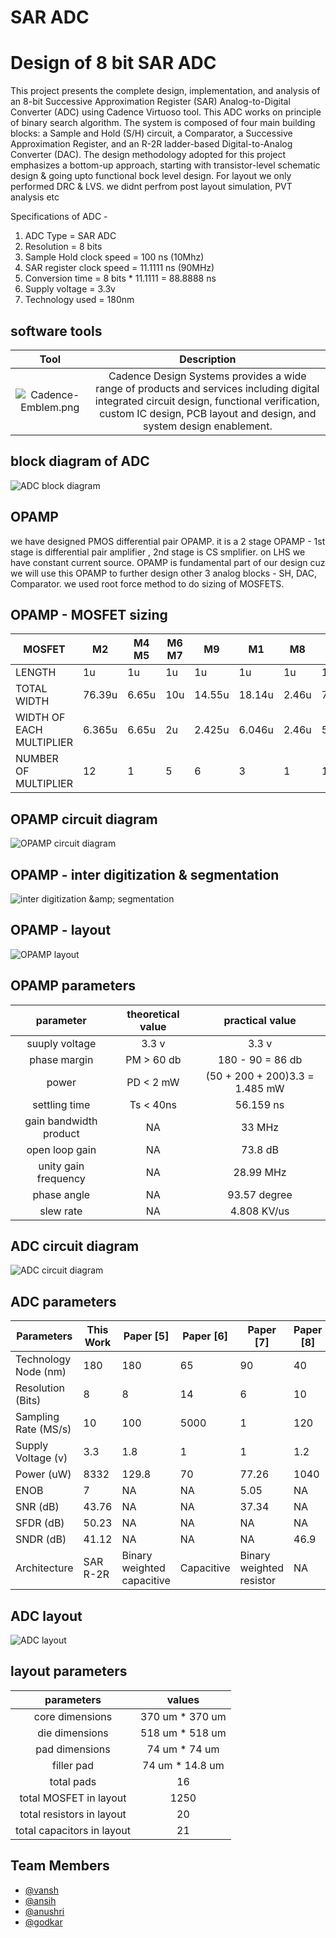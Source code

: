 # SAR ADC
# Design of 8 bit SAR ADC

This project presents the complete design, implementation, and analysis of an 8-bit Successive Approximation Register (SAR) Analog-to-Digital Converter (ADC) using Cadence Virtuoso tool. This ADC works on principle of binary search algorithm. The system is composed of four main building blocks: a Sample and Hold (S/H) circuit, a Comparator, a Successive Approximation Register, and an R-2R ladder-based Digital-to-Analog Converter (DAC). The design methodology adopted for this project emphasizes a bottom-up approach, starting with transistor-level schematic design & going upto functional bock level design. For layout we only performed DRC & LVS. we didnt perfrom post layout simulation, PVT analysis etc

Specifications of ADC -
1.	ADC Type = SAR ADC
2.	Resolution = 8 bits
3.	Sample Hold clock speed = 100 ns (10Mhz)
4.	SAR register clock speed = 11.1111 ns (90MHz)
5.	Conversion time = 8 bits * 11.1111 = 88.8888 ns
6.	Supply voltage = 3.3v
7.	Technology used = 180nm 

## software tools
| Tool        | Description |
| :-----------: | :-----------: |
| ![Cadence-Emblem.png](https://i.postimg.cc/dty4wFXS/Cadence-Emblem.png)| Cadence Design Systems provides a wide range of products and services including digital integrated circuit design, functional verification, custom IC design, PCB layout and design, and system design enablement. |


## block diagram of ADC
![ADC block diagram](https://postimage.me/images/2025/06/13/Screenshot-3862.png)

## OPAMP 
we have designed PMOS differential pair OPAMP. it is a 2 stage OPAMP - 1st stage is differential pair amplifier , 2nd stage is CS smplifier. on LHS we have constant current source. OPAMP is fundamental part of our design cuz we will use this OPAMP to further design other 3 analog blocks - SH, DAC, Comparator. we used root force method to do sizing of MOSFETS. 
## OPAMP - MOSFET sizing

| MOSFET | M2 | M4 M5 | M6 M7 | M9 | M1 | M8 | M3 |
| ---- | ---- | ---- | ---- | ---- | ---- | ---- | ---- |
| LENGTH | 1u | 1u | 1u | 1u | 1u | 1u | 1u |
| TOTAL WIDTH | 76.39u | 6.65u | 10u | 14.55u | 18.14u | 2.46u | 71.2u |
| WIDTH OF EACH MULTIPLIER | 6.365u | 6.65u | 2u | 2.425u | 6.046u | 2.46u | 5.93u |
| NUMBER OF MULTIPLIER | 12 | 1 | 5 | 6 | 3 | 1 | 12 |

## OPAMP circuit diagram
![OPAMP circuit diagram](https://postimage.me/images/2025/06/13/Screenshot-3865.png)

## OPAMP - inter digitization & segmentation
![inter digitization &amp;amp; segmentation](https://postimage.me/images/2025/06/13/Screenshot-3864.png)

## OPAMP - layout
![OPAMP layout](https://postimage.me/images/2025/06/13/Screenshot-from-2025-04-03-16-19-38.png)


## OPAMP parameters
| parameter | theoretical value | practical value |
| :-----------: | :-----------: | :-----------: |
| suuply voltage | 3.3 v | 3.3 v |
| phase margin | PM > 60 db | 180 - 90 = 86 db |
| power | PD < 2 mW | (50 + 200 + 200)3.3 = 1.485 mW |
| settling time | Ts < 40ns | 56.159 ns |
| gain bandwidth product | NA | 33 MHz |
| open loop gain | NA | 73.8 dB |
| unity gain frequency | NA | 28.99 MHz |
| phase angle | NA | 93.57 degree |
| slew rate | NA | 4.808 KV/us |

## ADC circuit diagram
![ADC circuit diagram](https://postimage.me/images/2025/06/13/Screenshot-3867.png)

## ADC parameters
| Parameters | This Work | Paper [5] | Paper [6] | Paper [7] | Paper [8] | Paper [9] |
| ---- | ---- | ---- | ---- | ---- | ---- | ---- |
| Technology Node (nm) | 180 | 180 | 65 | 90 | 40 | 90 |
| Resolution (Bits) | 8 | 8 | 14 | 6 | 10 | 10 |
| Sampling Rate (MS/s) | 10 | 100 | 5000 | 1 | 120 | 1 |
| Supply Voltage (v) | 3.3 | 1.8 | 1 | 1 | 1.2 | 1.2 |
| Power (uW) | 8332 | 129.8 | 70 | 77.26 | 1040 | 11.88 |
| ENOB | 7 | NA | NA | 5.05 | NA | NA | 
| SNR (dB) | 43.76 | NA | NA | 37.34 | NA | NA |
| SFDR (dB) | 50.23 | NA | NA | NA | NA | NA |
| SNDR (dB)	| 41.12	| NA | NA | NA | 46.9 | NA |
| Architecture | SAR R-2R | Binary weighted capacitive | Capacitive | Binary weighted resistor | NA | Capacitive |

## ADC layout 
![ADC layout](https://postimage.me/images/2025/06/13/Screenshot-from-2025-04-17-14-58-43-1.png)

## layout parameters
| parameters | values |
| :-----------: | :-----------: |
| core dimensions | 370 um * 370 um |
| die dimensions | 518 um * 518 um |
| pad dimensions | 74 um * 74 um |
| filler pad | 74 um * 14.8 um |
| total pads | 16 |
| total MOSFET in layout | 1250 |
| total resistors in layout | 20 |
| total capacitors in layout | 21 |

## Team Members
- [@vansh](https://github.com/VanshD40)
- [@ansih](https://github.com/KNIGHTAPG)
- [@anushri]()
- [@godkar](https://github.com/Atharva-Godkar)